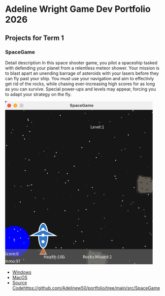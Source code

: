 # Adeline Wright Game Dev Portfolio 2026

## Projects for Term 1

### SpaceGame

Detail description
In this space shooter game, you pilot a spaceship tasked with defending your planet from a relentless meteor shower. Your mission is to blast apart an unending barrage of asteroids with your lasers before they can fly past your ship. You must use your navigation and aim  to effectivly get rid of the rocks, while chasing ever-increasing high scores for as long as you can survive. Special power-ups and levels may appear, forcing you to adapt your strategy on the fly.


![Running Game](https://github.com/Adelinew50/portfolio/blob/main/images/spacegame01.png?raw=true)

* [Windows](https://github.com/Adelinew50/portfolio/blob/main/src/windows-amd64.zip)
* [MacOS](https://github.com/Adelinew50/portfolio/blob/main/src/SpaceGame/macos-aarch64.zip)
* [Source Code]()https://github.com/Adelinew50/portfolio/tree/main/src/SpaceGame
